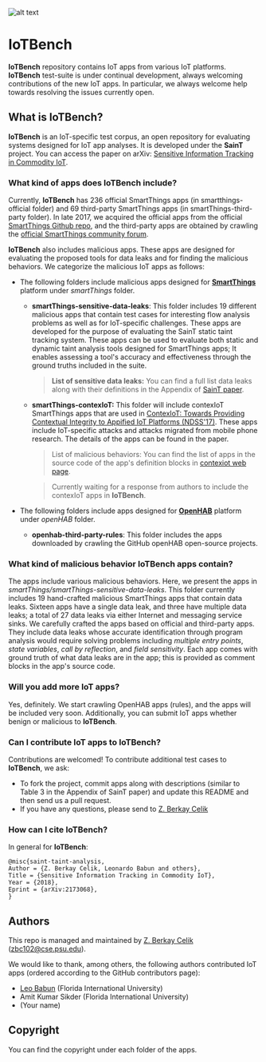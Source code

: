 

![alt text](http://i68.tinypic.com/25ut821.jpg)

# IoTBench

**IoTBench** repository contains IoT apps from various IoT platforms. **IoTBench** test-suite is under continual development, always welcoming contributions of the new IoT apps. In particular, we always welcome help towards resolving the issues currently open.

## What is IoTBench?

**IoTBench** is an IoT-specific test corpus, an open repository for evaluating systems designed for IoT app analyses. It is developed under the **SainT** project. You can access the paper on arXiv: [Sensitive Information Tracking in Commodity IoT](http://arxiv.org/).

### What kind of apps does **IoTBench** include?
Currently, **IoTBench** has 236 official SmartThings apps (in smartthings-official folder) and 69 third-party SmartThings apps (in smartThings-third-party folder).
In late 2017, we acquired the official apps from the official [SmartThings Github repo](https://github.com/SmartThingsCommunity/SmartThingsPublic), and the third-party apps are obtained by crawling the [official SmartThings community forum](https://community.smartthings.com/).

**IoTBench** also includes malicious apps. These apps are designed for evaluating the proposed tools for data leaks and for finding the malicious behaviors. We categorize the malicious IoT apps as follows:

- The following folders include malicious apps designed for [**SmartThings**](https://www.smartthings.com/) platform under *smartThings* folder.
    - **smartThings-sensitive-data-leaks**: This folder includes 19 different malicious apps that contain test cases for interesting flow analysis problems as well as for IoT-specific challenges. These apps are developed for the purpose of evaluating the SainT static taint tracking system. These apps can be used to evaluate both static and dynamic taint analysis tools designed for SmartThings apps; It enables assessing a tool's accuracy and effectiveness through the ground truths included in the suite.
        > **List of sensitive data leaks:** You can find a full list data leaks along with their definitions in the Appendix of [SainT paper](http://arxiv.org/).

    - **smartThings-contexIoT:** This folder will include contexIoT SmartThings apps that are used in [ContexIoT: Towards Providing Contextual Integrity to Appified IoT Platforms (NDSS'17)](http://earlence.com/assets/papers/contexiot_ndss17.pdf). These apps include IoT-specific attacks and attacks migrated from mobile phone research. The details of the apps can be found in the paper.

        > List of malicious behaviors: You can find the list of apps in the source code of the app's definition blocks in [contexiot web page](https://sites.google.com/site/iotcontextualintegrity/home).

        > Currently waiting for a response from authors to include the contexIoT apps in **IoTBench**.

- The following folders include apps designed for [**OpenHAB**](https://www.openhab.org/) platform under *openHAB* folder.
     - **openhab-third-party-rules**: This folder includes the apps downloaded by crawling the GitHub openHAB open-source projects. 

### What kind of malicious behavior **IoTBench** apps contain?
The apps include various malicious behaviors. Here, we present the apps in *smartThings/smartThings-sensitive-data-leaks*.
This folder currently includes 19 hand-crafted malicious SmartThings apps that contain data leaks. Sixteen apps have a single data leak, and three have multiple data leaks; a total of 27 data leaks via either Internet and messaging service sinks. We carefully crafted the apps based on official and third-party apps. They include data leaks whose accurate identification through program analysis would require solving problems including *multiple entry points*, *state variables*, *call by reflection*, and *field sensitivity*. Each app comes with ground truth of what data leaks are in the app; this is provided as comment blocks in the app's source code.

### Will you add more IoT apps?
Yes, definitely. We start crawling OpenHAB apps (rules), and the apps will be included very soon. Additionally, you can submit IoT apps whether benign or malicious to **IoTBench**.

### Can I contribute IoT apps to **IoTBench**?
Contributions are welcomed! To contribute additional test cases to **IoTBench**, we ask:
- To fork the project, commit apps along with descriptions (similar to Table 3 in the Appendix of SainT paper) and update this README and then send us a pull request. 
- If you have any questions, please send to [Z. Berkay Celik](https://beerkay.github.io/) 

### How can I cite **IoTBench**?

 In general for **IoTBench**:

``` 
@misc{saint-taint-analysis,
Author = {Z. Berkay Celik, Leonardo Babun and others},
Title = {Sensitive Information Tracking in Commodity IoT},
Year = {2018},
Eprint = {arXiv:2173068},
}
```

## Authors
This repo is managed and maintained by [Z. Berkay Celik](https://beerkay.github.io/) (zbc102@cse.psu.edu).

We would like to thank, among others, the following  authors contributed IoT apps (ordered according to the GitHub contributors page):

- [Leo Babun](http://leobabun.wixsite.com/leo-babun-phd) (Florida International University)
- Amit Kumar Sikder (Florida International University)
- (Your name)

## Copyright
You can find the copyright under each folder of the apps.
